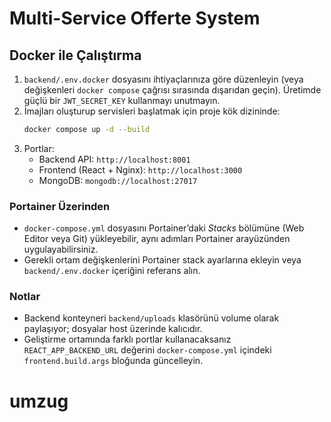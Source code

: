# Multi-Service Offerte System

## Docker ile Çalıştırma

1. `backend/.env.docker` dosyasını ihtiyaçlarınıza göre düzenleyin (veya değişkenleri `docker compose` çağrısı sırasında dışarıdan geçin). Üretimde güçlü bir `JWT_SECRET_KEY` kullanmayı unutmayın.
2. İmajları oluşturup servisleri başlatmak için proje kök dizininde:
   ```bash
   docker compose up -d --build
   ```
3. Portlar:
   - Backend API: `http://localhost:8001`
   - Frontend (React + Nginx): `http://localhost:3000`
   - MongoDB: `mongodb://localhost:27017`

### Portainer Üzerinden

- `docker-compose.yml` dosyasını Portainer’daki *Stacks* bölümüne (Web Editor veya Git) yükleyebilir, aynı adımları Portainer arayüzünden uygulayabilirsiniz.
- Gerekli ortam değişkenlerini Portainer stack ayarlarına ekleyin veya `backend/.env.docker` içeriğini referans alın.

### Notlar

- Backend konteyneri `backend/uploads` klasörünü volume olarak paylaşıyor; dosyalar host üzerinde kalıcıdır.
- Geliştirme ortamında farklı portlar kullanacaksanız `REACT_APP_BACKEND_URL` değerini `docker-compose.yml` içindeki `frontend.build.args` bloğunda güncelleyin.
# umzug
